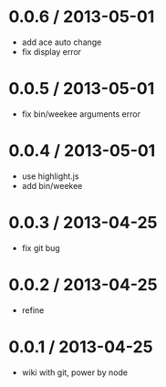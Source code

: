 
0.0.6 / 2013-05-01 
==================

  * add ace auto change
  * fix display error

0.0.5 / 2013-05-01 
==================

  * fix bin/weekee arguments error

0.0.4 / 2013-05-01 
==================

  * use highlight.js
  * add bin/weekee

0.0.3 / 2013-04-25 
==================

  * fix git bug

0.0.2 / 2013-04-25 
==================

  * refine

0.0.1 / 2013-04-25 
==================

  * wiki with git, power by node  
